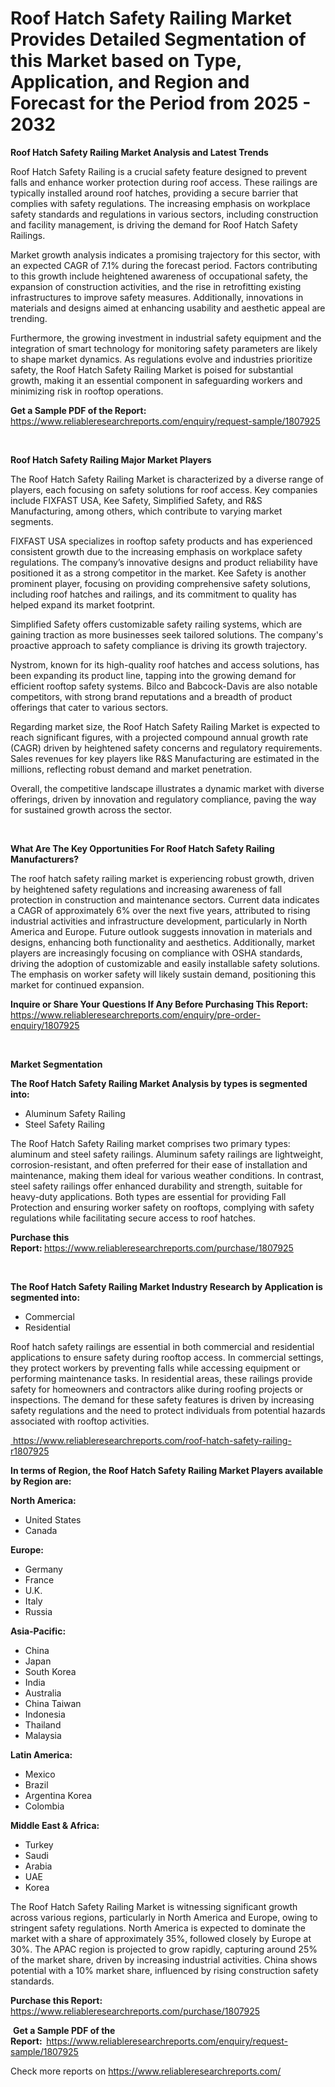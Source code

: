 <p><h1>Roof Hatch Safety Railing Market Provides Detailed Segmentation of this Market based on Type, Application, and Region and Forecast for the Period from 2025 - 2032</h1></p><p><strong>Roof Hatch Safety Railing Market Analysis and Latest Trends</strong></p>
<p><p>Roof Hatch Safety Railing is a crucial safety feature designed to prevent falls and enhance worker protection during roof access. These railings are typically installed around roof hatches, providing a secure barrier that complies with safety regulations. The increasing emphasis on workplace safety standards and regulations in various sectors, including construction and facility management, is driving the demand for Roof Hatch Safety Railings.</p><p>Market growth analysis indicates a promising trajectory for this sector, with an expected CAGR of 7.1% during the forecast period. Factors contributing to this growth include heightened awareness of occupational safety, the expansion of construction activities, and the rise in retrofitting existing infrastructures to improve safety measures. Additionally, innovations in materials and designs aimed at enhancing usability and aesthetic appeal are trending. </p><p>Furthermore, the growing investment in industrial safety equipment and the integration of smart technology for monitoring safety parameters are likely to shape market dynamics. As regulations evolve and industries prioritize safety, the Roof Hatch Safety Railing Market is poised for substantial growth, making it an essential component in safeguarding workers and minimizing risk in rooftop operations.</p></p>
<p><strong>Get a Sample PDF of the Report:&nbsp;</strong> <a href="https://www.reliableresearchreports.com/enquiry/request-sample/1807925?utm_campaign=2202&utm_medium=2&utm_source=Github&utm_content=ia&utm_term=10042025&utm_id=roof-hatch-safety-railing">https://www.reliableresearchreports.com/enquiry/request-sample/1807925</a></p>
<p>&nbsp;</p>
<p><strong>Roof Hatch Safety Railing Major Market Players</strong></p>
<p><p>The Roof Hatch Safety Railing Market is characterized by a diverse range of players, each focusing on safety solutions for roof access. Key companies include FIXFAST USA, Kee Safety, Simplified Safety, and R&S Manufacturing, among others, which contribute to varying market segments.</p><p>FIXFAST USA specializes in rooftop safety products and has experienced consistent growth due to the increasing emphasis on workplace safety regulations. The company’s innovative designs and product reliability have positioned it as a strong competitor in the market. Kee Safety is another prominent player, focusing on providing comprehensive safety solutions, including roof hatches and railings, and its commitment to quality has helped expand its market footprint.</p><p>Simplified Safety offers customizable safety railing systems, which are gaining traction as more businesses seek tailored solutions. The company's proactive approach to safety compliance is driving its growth trajectory.</p><p>Nystrom, known for its high-quality roof hatches and access solutions, has been expanding its product line, tapping into the growing demand for efficient rooftop safety systems. Bilco and Babcock-Davis are also notable competitors, with strong brand reputations and a breadth of product offerings that cater to various sectors.</p><p>Regarding market size, the Roof Hatch Safety Railing Market is expected to reach significant figures, with a projected compound annual growth rate (CAGR) driven by heightened safety concerns and regulatory requirements. Sales revenues for key players like R&S Manufacturing are estimated in the millions, reflecting robust demand and market penetration.</p><p>Overall, the competitive landscape illustrates a dynamic market with diverse offerings, driven by innovation and regulatory compliance, paving the way for sustained growth across the sector.</p></p>
<p>&nbsp;</p>
<p><strong>What Are The Key Opportunities For Roof Hatch Safety Railing Manufacturers?</strong></p>
<p><p>The roof hatch safety railing market is experiencing robust growth, driven by heightened safety regulations and increasing awareness of fall protection in construction and maintenance sectors. Current data indicates a CAGR of approximately 6% over the next five years, attributed to rising industrial activities and infrastructure development, particularly in North America and Europe. Future outlook suggests innovation in materials and designs, enhancing both functionality and aesthetics. Additionally, market players are increasingly focusing on compliance with OSHA standards, driving the adoption of customizable and easily installable safety solutions. The emphasis on worker safety will likely sustain demand, positioning this market for continued expansion.</p></p>
<p><strong>Inquire or Share Your Questions If Any Before Purchasing This Report:</strong> <a href="https://www.reliableresearchreports.com/enquiry/pre-order-enquiry/1807925?utm_campaign=2202&utm_medium=2&utm_source=Github&utm_content=ia&utm_term=10042025&utm_id=roof-hatch-safety-railing">https://www.reliableresearchreports.com/enquiry/pre-order-enquiry/1807925</a></p>
<p>&nbsp;</p>
<p><strong>Market Segmentation</strong></p>
<p><strong>The Roof Hatch Safety Railing Market Analysis by types is segmented into:</strong></p>
<p><ul><li>Aluminum Safety Railing</li><li>Steel Safety Railing</li></ul></p>
<p><p>The Roof Hatch Safety Railing market comprises two primary types: aluminum and steel safety railings. Aluminum safety railings are lightweight, corrosion-resistant, and often preferred for their ease of installation and maintenance, making them ideal for various weather conditions. In contrast, steel safety railings offer enhanced durability and strength, suitable for heavy-duty applications. Both types are essential for providing Fall Protection and ensuring worker safety on rooftops, complying with safety regulations while facilitating secure access to roof hatches.</p></p>
<p><strong>Purchase this Report:&nbsp;</strong><a href="https://www.reliableresearchreports.com/purchase/1807925?utm_campaign=2202&utm_medium=2&utm_source=Github&utm_content=ia&utm_term=10042025&utm_id=roof-hatch-safety-railing">https://www.reliableresearchreports.com/purchase/1807925</a></p>
<p>&nbsp;</p>
<p><strong>The Roof Hatch Safety Railing Market Industry Research by Application is segmented into:</strong></p>
<p><ul><li>Commercial</li><li>Residential</li></ul></p>
<p><p>Roof hatch safety railings are essential in both commercial and residential applications to ensure safety during rooftop access. In commercial settings, they protect workers by preventing falls while accessing equipment or performing maintenance tasks. In residential areas, these railings provide safety for homeowners and contractors alike during roofing projects or inspections. The demand for these safety features is driven by increasing safety regulations and the need to protect individuals from potential hazards associated with rooftop activities.</p></p>
<p><a href="https://www.reliableresearchreports.com/roof-hatch-safety-railing-r1807925?utm_campaign=2202&utm_medium=2&utm_source=Github&utm_content=ia&utm_term=10042025&utm_id=roof-hatch-safety-railing">&nbsp;https://www.reliableresearchreports.com/roof-hatch-safety-railing-r1807925</a></p>
<p><strong>In terms of Region, the Roof Hatch Safety Railing Market Players available by Region are:</strong></p>
<p>
    <p> <strong> North America: </strong>
        <ul>
            <li>United States</li>
            <li>Canada</li>
        </ul>
        </p> 
    <p> <strong> Europe: </strong>
        <ul>
            <li>Germany</li>
            <li>France</li>
            <li>U.K.</li>
            <li>Italy</li>
            <li>Russia</li>
        </ul>
        </p> 
    <p> <strong> Asia-Pacific: </strong>
        <ul>
            <li>China</li>
            <li>Japan</li>
            <li>South Korea</li>
            <li>India</li>
            <li>Australia</li>
            <li>China Taiwan</li>
            <li>Indonesia</li>
            <li>Thailand</li>
            <li>Malaysia</li>
        </ul>
        </p> 
    <p> <strong> Latin America: </strong>
        <ul>
            <li>Mexico</li>
            <li>Brazil</li>
            <li>Argentina Korea</li>
            <li>Colombia</li>
        </ul>
        </p> 
    <p> <strong> Middle East & Africa: </strong>
        <ul>
            <li>Turkey</li>
            <li>Saudi</li>
            <li>Arabia</li>
            <li>UAE</li>
            <li>Korea</li>
        </ul>
    </p>
    </p>
<p><p>The Roof Hatch Safety Railing Market is witnessing significant growth across various regions, particularly in North America and Europe, owing to stringent safety regulations. North America is expected to dominate the market with a share of approximately 35%, followed closely by Europe at 30%. The APAC region is projected to grow rapidly, capturing around 25% of the market share, driven by increasing industrial activities. China shows potential with a 10% market share, influenced by rising construction safety standards.</p></p>
<p><strong>Purchase this Report: </strong><a href="https://www.reliableresearchreports.com/purchase/1807925?utm_campaign=2202&utm_medium=2&utm_source=Github&utm_content=ia&utm_term=10042025&utm_id=roof-hatch-safety-railing">https://www.reliableresearchreports.com/purchase/1807925</a></p>
<p>&nbsp;<strong>Get a Sample PDF of the Report:&nbsp;&nbsp;</strong><a href="https://www.reliableresearchreports.com/enquiry/request-sample/1807925?utm_campaign=2202&utm_medium=2&utm_source=Github&utm_content=ia&utm_term=10042025&utm_id=roof-hatch-safety-railing">https://www.reliableresearchreports.com/enquiry/request-sample/1807925</a></p>
<p><strong></strong></p>
<p>Check more reports on <a href="https://www.reliableresearchreports.com/?utm_campaign=2202&utm_medium=2&utm_source=Github&utm_content=ia&utm_term=10042025&utm_id=roof-hatch-safety-railing">https://www.reliableresearchreports.com/</a></p>